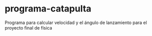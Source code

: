 # programa-catapulta
Programa para calcular velocidad y el ángulo de lanzamiento para el proyecto final de física
